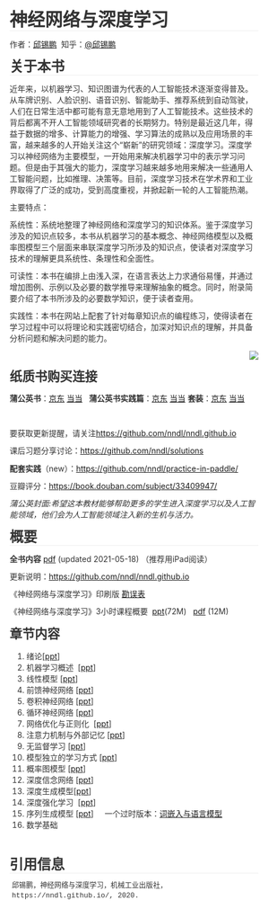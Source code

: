 <html>
<head>
<meta charset='UTF-8'><meta name='viewport' content='width=device-width initial-scale=1'>

<link href='https://fonts.loli.net/css?family=Open+Sans:400italic,700italic,700,400&subset=latin,latin-ext' rel='stylesheet' type='text/css' /><style type='text/css'>html {overflow-x: initial !important;}:root { --bg-color:#ffffff; --text-color:#333333; --select-text-bg-color:#B5D6FC; --select-text-font-color:auto; --monospace:"Lucida Console",Consolas,"Courier",monospace; --title-bar-height:20px; }
.mac-os-11 { --title-bar-height:28px; }
html { font-size: 14px; background-color: var(--bg-color); color: var(--text-color); font-family: "Helvetica Neue", Helvetica, Arial, sans-serif; -webkit-font-smoothing: antialiased; }
body { margin: 0px; padding: 0px; height: auto; inset: 0px; font-size: 1rem; line-height: 1.42857; overflow-x: hidden; background: inherit; tab-size: 4; }
iframe { margin: auto; }
a.url { word-break: break-all; }
a:active, a:hover { outline: 0px; }
.in-text-selection, ::selection { text-shadow: none; background: var(--select-text-bg-color); color: var(--select-text-font-color); }
#write { margin: 0px auto; height: auto; width: inherit; word-break: normal; overflow-wrap: break-word; position: relative; white-space: normal; overflow-x: visible; padding-top: 36px; }
#write.first-line-indent p { text-indent: 2em; }
#write.first-line-indent li p, #write.first-line-indent p * { text-indent: 0px; }
#write.first-line-indent li { margin-left: 2em; }
.for-image #write { padding-left: 8px; padding-right: 8px; }
body.typora-export { padding-left: 30px; padding-right: 30px; }
.typora-export .footnote-line, .typora-export li, .typora-export p { white-space: pre-wrap; }
.typora-export .task-list-item input { pointer-events: none; }
@media screen and (max-width: 500px) {
  body.typora-export { padding-left: 0px; padding-right: 0px; }
  #write { padding-left: 20px; padding-right: 20px; }
}
#write li > figure:last-child { margin-bottom: 0.5rem; }
#write ol, #write ul { position: relative; }
img { max-width: 100%; vertical-align: middle; image-orientation: from-image; }
button, input, select, textarea { color: inherit; font: inherit; }
input[type="checkbox"], input[type="radio"] { line-height: normal; padding: 0px; }
*, ::after, ::before { box-sizing: border-box; }
#write h1, #write h2, #write h3, #write h4, #write h5, #write h6, #write p, #write pre { width: inherit; }
#write h1, #write h2, #write h3, #write h4, #write h5, #write h6, #write p { position: relative; }
p { line-height: inherit; }
h1, h2, h3, h4, h5, h6 { break-after: avoid-page; break-inside: avoid; orphans: 4; }
p { orphans: 4; }
h1 { font-size: 2rem; }
h2 { font-size: 1.8rem; }
h3 { font-size: 1.6rem; }
h4 { font-size: 1.4rem; }
h5 { font-size: 1.2rem; }
h6 { font-size: 1rem; }
.md-math-block, .md-rawblock, h1, h2, h3, h4, h5, h6, p { margin-top: 1rem; margin-bottom: 1rem; }
.hidden { display: none; }
.md-blockmeta { color: rgb(204, 204, 204); font-weight: 700; font-style: italic; }
a { cursor: pointer; }
sup.md-footnote { padding: 2px 4px; background-color: rgba(238, 238, 238, 0.7); color: rgb(85, 85, 85); border-radius: 4px; cursor: pointer; }
sup.md-footnote a, sup.md-footnote a:hover { color: inherit; text-transform: inherit; text-decoration: inherit; }
#write input[type="checkbox"] { cursor: pointer; width: inherit; height: inherit; }
figure { overflow-x: auto; margin: 1.2em 0px; max-width: calc(100% + 16px); padding: 0px; }
figure > table { margin: 0px; }
thead, tr { break-inside: avoid; break-after: auto; }
thead { display: table-header-group; }
table { border-collapse: collapse; border-spacing: 0px; width: 100%; overflow: auto; break-inside: auto; text-align: left; }
table.md-table td { min-width: 32px; }
.CodeMirror-gutters { border-right: 0px; background-color: inherit; }
.CodeMirror-linenumber { user-select: none; }
.CodeMirror { text-align: left; }
.CodeMirror-placeholder { opacity: 0.3; }
.CodeMirror pre { padding: 0px 4px; }
.CodeMirror-lines { padding: 0px; }
div.hr:focus { cursor: none; }
#write pre { white-space: pre-wrap; }
#write.fences-no-line-wrapping pre { white-space: pre; }
#write pre.ty-contain-cm { white-space: normal; }
.CodeMirror-gutters { margin-right: 4px; }
.md-fences { font-size: 0.9rem; display: block; break-inside: avoid; text-align: left; overflow: visible; white-space: pre; background: inherit; position: relative !important; }
.md-fences-adv-panel { width: 100%; margin-top: 10px; text-align: center; padding-top: 0px; padding-bottom: 8px; overflow-x: auto; }
#write .md-fences.mock-cm { white-space: pre-wrap; }
.md-fences.md-fences-with-lineno { padding-left: 0px; }
#write.fences-no-line-wrapping .md-fences.mock-cm { white-space: pre; overflow-x: auto; }
.md-fences.mock-cm.md-fences-with-lineno { padding-left: 8px; }
.CodeMirror-line, twitterwidget { break-inside: avoid; }
svg { break-inside: avoid; }
.footnotes { opacity: 0.8; font-size: 0.9rem; margin-top: 1em; margin-bottom: 1em; }
.footnotes + .footnotes { margin-top: 0px; }
.md-reset { margin: 0px; padding: 0px; border: 0px; outline: 0px; vertical-align: top; background: 0px 0px; text-decoration: none; text-shadow: none; float: none; position: static; width: auto; height: auto; white-space: nowrap; cursor: inherit; -webkit-tap-highlight-color: transparent; line-height: normal; font-weight: 400; text-align: left; box-sizing: content-box; direction: ltr; }
li div { padding-top: 0px; }
blockquote { margin: 1rem 0px; }
li .mathjax-block, li p { margin: 0.5rem 0px; }
li blockquote { margin: 1rem 0px; }
li { margin: 0px; position: relative; }
blockquote > :last-child { margin-bottom: 0px; }
blockquote > :first-child, li > :first-child { margin-top: 0px; }
.footnotes-area { color: rgb(136, 136, 136); margin-top: 0.714rem; padding-bottom: 0.143rem; white-space: normal; }
#write .footnote-line { white-space: pre-wrap; }
@media print {
  body, html { border: 1px solid transparent; height: 99%; break-after: avoid; break-before: avoid; font-variant-ligatures: no-common-ligatures; }
  #write { margin-top: 0px; padding-top: 0px; border-color: transparent !important; padding-bottom: 0px !important; }
  .typora-export * { -webkit-print-color-adjust: exact; }
  .typora-export #write { break-after: avoid; }
  .typora-export #write::after { height: 0px; }
  .is-mac table { break-inside: avoid; }
  .typora-export-show-outline .typora-export-sidebar { display: none; }
}
.footnote-line { margin-top: 0.714em; font-size: 0.7em; }
a img, img a { cursor: pointer; }
pre.md-meta-block { font-size: 0.8rem; min-height: 0.8rem; white-space: pre-wrap; background: rgb(204, 204, 204); display: block; overflow-x: hidden; }
p > .md-image:only-child:not(.md-img-error) img, p > img:only-child { display: block; margin: auto; }
#write.first-line-indent p > .md-image:only-child:not(.md-img-error) img { left: -2em; position: relative; }
p > .md-image:only-child { display: inline-block; width: 100%; }
#write .MathJax_Display { margin: 0.8em 0px 0px; }
.md-math-block { width: 100%; }
.md-math-block:not(:empty)::after { display: none; }
.MathJax_ref { fill: currentcolor; }
[contenteditable="true"]:active, [contenteditable="true"]:focus, [contenteditable="false"]:active, [contenteditable="false"]:focus { outline: 0px; box-shadow: none; }
.md-task-list-item { position: relative; list-style-type: none; }
.task-list-item.md-task-list-item { padding-left: 0px; }
.md-task-list-item > input { position: absolute; top: 0px; left: 0px; margin-left: -1.2em; margin-top: calc(1em - 10px); border: none; }
.math { font-size: 1rem; }
.md-toc { min-height: 3.58rem; position: relative; font-size: 0.9rem; border-radius: 10px; }
.md-toc-content { position: relative; margin-left: 0px; }
.md-toc-content::after, .md-toc::after { display: none; }
.md-toc-item { display: block; color: rgb(65, 131, 196); }
.md-toc-item a { text-decoration: none; }
.md-toc-inner:hover { text-decoration: underline; }
.md-toc-inner { display: inline-block; cursor: pointer; }
.md-toc-h1 .md-toc-inner { margin-left: 0px; font-weight: 700; }
.md-toc-h2 .md-toc-inner { margin-left: 2em; }
.md-toc-h3 .md-toc-inner { margin-left: 4em; }
.md-toc-h4 .md-toc-inner { margin-left: 6em; }
.md-toc-h5 .md-toc-inner { margin-left: 8em; }
.md-toc-h6 .md-toc-inner { margin-left: 10em; }
@media screen and (max-width: 48em) {
  .md-toc-h3 .md-toc-inner { margin-left: 3.5em; }
  .md-toc-h4 .md-toc-inner { margin-left: 5em; }
  .md-toc-h5 .md-toc-inner { margin-left: 6.5em; }
  .md-toc-h6 .md-toc-inner { margin-left: 8em; }
}
a.md-toc-inner { font-size: inherit; font-style: inherit; font-weight: inherit; line-height: inherit; }
.footnote-line a:not(.reversefootnote) { color: inherit; }
.reversefootnote { font-family: ui-monospace, sans-serif; }
.md-attr { display: none; }
.md-fn-count::after { content: "."; }
code, pre, samp, tt { font-family: var(--monospace); }
kbd { margin: 0px 0.1em; padding: 0.1em 0.6em; font-size: 0.8em; color: rgb(36, 39, 41); background: rgb(255, 255, 255); border: 1px solid rgb(173, 179, 185); border-radius: 3px; box-shadow: rgba(12, 13, 14, 0.2) 0px 1px 0px, rgb(255, 255, 255) 0px 0px 0px 2px inset; white-space: nowrap; vertical-align: middle; }
.md-comment { color: rgb(162, 127, 3); opacity: 0.6; font-family: var(--monospace); }
code { text-align: left; vertical-align: initial; }
a.md-print-anchor { white-space: pre !important; border-width: initial !important; border-style: none !important; border-color: initial !important; display: inline-block !important; position: absolute !important; width: 1px !important; right: 0px !important; outline: 0px !important; background: 0px 0px !important; text-decoration: initial !important; text-shadow: initial !important; }
.os-windows.monocolor-emoji .md-emoji { font-family: "Segoe UI Symbol", sans-serif; }
.md-diagram-panel > svg { max-width: 100%; }
[lang="flow"] svg, [lang="mermaid"] svg { max-width: 100%; height: auto; }
[lang="mermaid"] .node text { font-size: 1rem; }
table tr th { border-bottom: 0px; }
video { max-width: 100%; display: block; margin: 0px auto; }
iframe { max-width: 100%; width: 100%; border: none; }
.highlight td, .highlight tr { border: 0px; }
mark { background: rgb(255, 255, 0); color: rgb(0, 0, 0); }
.md-html-inline .md-plain, .md-html-inline strong, mark .md-inline-math, mark strong { color: inherit; }
.md-expand mark .md-meta { opacity: 0.3 !important; }
mark .md-meta { color: rgb(0, 0, 0); }
@media print {
  .typora-export h1, .typora-export h2, .typora-export h3, .typora-export h4, .typora-export h5, .typora-export h6 { break-inside: avoid; }
}
.md-diagram-panel .messageText { stroke: none !important; }
.md-diagram-panel .start-state { fill: var(--node-fill); }
.md-diagram-panel .edgeLabel rect { opacity: 1 !important; }
.md-fences.md-fences-math { font-size: 1em; }
.md-fences-advanced:not(.md-focus) { padding: 0px; white-space: nowrap; border: 0px; }
.md-fences-advanced:not(.md-focus) { background: inherit; }
.typora-export-show-outline .typora-export-content { max-width: 1440px; margin: auto; display: flex; flex-direction: row; }
.typora-export-sidebar { width: 300px; font-size: 0.8rem; margin-top: 80px; margin-right: 18px; }
.typora-export-show-outline #write { --webkit-flex:2; flex: 2 1 0%; }
.typora-export-sidebar .outline-content { position: fixed; top: 0px; max-height: 100%; overflow: hidden auto; padding-bottom: 30px; padding-top: 60px; width: 300px; }
@media screen and (max-width: 1024px) {
  .typora-export-sidebar, .typora-export-sidebar .outline-content { width: 240px; }
}
@media screen and (max-width: 800px) {
  .typora-export-sidebar { display: none; }
}
.outline-content li, .outline-content ul { margin-left: 0px; margin-right: 0px; padding-left: 0px; padding-right: 0px; list-style: none; }
.outline-content ul { margin-top: 0px; margin-bottom: 0px; }
.outline-content strong { font-weight: 400; }
.outline-expander { width: 1rem; height: 1.42857rem; position: relative; display: table-cell; vertical-align: middle; cursor: pointer; padding-left: 4px; }
.outline-expander::before { content: ""; position: relative; font-family: Ionicons; display: inline-block; font-size: 8px; vertical-align: middle; }
.outline-item { padding-top: 3px; padding-bottom: 3px; cursor: pointer; }
.outline-expander:hover::before { content: ""; }
.outline-h1 > .outline-item { padding-left: 0px; }
.outline-h2 > .outline-item { padding-left: 1em; }
.outline-h3 > .outline-item { padding-left: 2em; }
.outline-h4 > .outline-item { padding-left: 3em; }
.outline-h5 > .outline-item { padding-left: 4em; }
.outline-h6 > .outline-item { padding-left: 5em; }
.outline-label { cursor: pointer; display: table-cell; vertical-align: middle; text-decoration: none; color: inherit; }
.outline-label:hover { text-decoration: underline; }
.outline-item:hover { border-color: rgb(245, 245, 245); background-color: var(--item-hover-bg-color); }
.outline-item:hover { margin-left: -28px; margin-right: -28px; border-left: 28px solid transparent; border-right: 28px solid transparent; }
.outline-item-single .outline-expander::before, .outline-item-single .outline-expander:hover::before { display: none; }
.outline-item-open > .outline-item > .outline-expander::before { content: ""; }
.outline-children { display: none; }
.info-panel-tab-wrapper { display: none; }
.outline-item-open > .outline-children { display: block; }
.typora-export .outline-item { padding-top: 1px; padding-bottom: 1px; }
.typora-export .outline-item:hover { margin-right: -8px; border-right: 8px solid transparent; }
.typora-export .outline-expander::before { content: "+"; font-family: inherit; top: -1px; }
.typora-export .outline-expander:hover::before, .typora-export .outline-item-open > .outline-item > .outline-expander::before { content: "−"; }
.typora-export-collapse-outline .outline-children { display: none; }
.typora-export-collapse-outline .outline-item-open > .outline-children, .typora-export-no-collapse-outline .outline-children { display: block; }
.typora-export-no-collapse-outline .outline-expander::before { content: "" !important; }
.typora-export-show-outline .outline-item-active > .outline-item .outline-label { font-weight: 700; }
.md-inline-math-container mjx-container { zoom: 0.95; }


.CodeMirror { height: auto; }
.CodeMirror.cm-s-inner { background: inherit; }
.CodeMirror-scroll { overflow: auto hidden; z-index: 3; }
.CodeMirror-gutter-filler, .CodeMirror-scrollbar-filler { background-color: rgb(255, 255, 255); }
.CodeMirror-gutters { border-right: 1px solid rgb(221, 221, 221); background: inherit; white-space: nowrap; }
.CodeMirror-linenumber { padding: 0px 3px 0px 5px; text-align: right; color: rgb(153, 153, 153); }
.cm-s-inner .cm-keyword { color: rgb(119, 0, 136); }
.cm-s-inner .cm-atom, .cm-s-inner.cm-atom { color: rgb(34, 17, 153); }
.cm-s-inner .cm-number { color: rgb(17, 102, 68); }
.cm-s-inner .cm-def { color: rgb(0, 0, 255); }
.cm-s-inner .cm-variable { color: rgb(0, 0, 0); }
.cm-s-inner .cm-variable-2 { color: rgb(0, 85, 170); }
.cm-s-inner .cm-variable-3 { color: rgb(0, 136, 85); }
.cm-s-inner .cm-string { color: rgb(170, 17, 17); }
.cm-s-inner .cm-property { color: rgb(0, 0, 0); }
.cm-s-inner .cm-operator { color: rgb(152, 26, 26); }
.cm-s-inner .cm-comment, .cm-s-inner.cm-comment { color: rgb(170, 85, 0); }
.cm-s-inner .cm-string-2 { color: rgb(255, 85, 0); }
.cm-s-inner .cm-meta { color: rgb(85, 85, 85); }
.cm-s-inner .cm-qualifier { color: rgb(85, 85, 85); }
.cm-s-inner .cm-builtin { color: rgb(51, 0, 170); }
.cm-s-inner .cm-bracket { color: rgb(153, 153, 119); }
.cm-s-inner .cm-tag { color: rgb(17, 119, 0); }
.cm-s-inner .cm-attribute { color: rgb(0, 0, 204); }
.cm-s-inner .cm-header, .cm-s-inner.cm-header { color: rgb(0, 0, 255); }
.cm-s-inner .cm-quote, .cm-s-inner.cm-quote { color: rgb(0, 153, 0); }
.cm-s-inner .cm-hr, .cm-s-inner.cm-hr { color: rgb(153, 153, 153); }
.cm-s-inner .cm-link, .cm-s-inner.cm-link { color: rgb(0, 0, 204); }
.cm-negative { color: rgb(221, 68, 68); }
.cm-positive { color: rgb(34, 153, 34); }
.cm-header, .cm-strong { font-weight: 700; }
.cm-del { text-decoration: line-through; }
.cm-em { font-style: italic; }
.cm-link { text-decoration: underline; }
.cm-error { color: red; }
.cm-invalidchar { color: red; }
.cm-constant { color: rgb(38, 139, 210); }
.cm-defined { color: rgb(181, 137, 0); }
div.CodeMirror span.CodeMirror-matchingbracket { color: rgb(0, 255, 0); }
div.CodeMirror span.CodeMirror-nonmatchingbracket { color: rgb(255, 34, 34); }
.cm-s-inner .CodeMirror-activeline-background { background: inherit; }
.CodeMirror { position: relative; overflow: hidden; }
.CodeMirror-scroll { height: 100%; outline: 0px; position: relative; box-sizing: content-box; background: inherit; }
.CodeMirror-sizer { position: relative; }
.CodeMirror-gutter-filler, .CodeMirror-hscrollbar, .CodeMirror-scrollbar-filler, .CodeMirror-vscrollbar { position: absolute; z-index: 6; display: none; outline: 0px; }
.CodeMirror-vscrollbar { right: 0px; top: 0px; overflow: hidden; }
.CodeMirror-hscrollbar { bottom: 0px; left: 0px; overflow: auto hidden; }
.CodeMirror-scrollbar-filler { right: 0px; bottom: 0px; }
.CodeMirror-gutter-filler { left: 0px; bottom: 0px; }
.CodeMirror-gutters { position: absolute; left: 0px; top: 0px; padding-bottom: 10px; z-index: 3; overflow-y: hidden; }
.CodeMirror-gutter { white-space: normal; height: 100%; box-sizing: content-box; padding-bottom: 30px; margin-bottom: -32px; display: inline-block; }
.CodeMirror-gutter-wrapper { position: absolute; z-index: 4; background: 0px 0px !important; border: none !important; }
.CodeMirror-gutter-background { position: absolute; top: 0px; bottom: 0px; z-index: 4; }
.CodeMirror-gutter-elt { position: absolute; cursor: default; z-index: 4; }
.CodeMirror-lines { cursor: text; }
.CodeMirror pre { border-radius: 0px; border-width: 0px; background: 0px 0px; font-family: inherit; font-size: inherit; margin: 0px; white-space: pre; overflow-wrap: normal; color: inherit; z-index: 2; position: relative; overflow: visible; }
.CodeMirror-wrap pre { overflow-wrap: break-word; white-space: pre-wrap; word-break: normal; }
.CodeMirror-code pre { border-right: 30px solid transparent; width: fit-content; }
.CodeMirror-wrap .CodeMirror-code pre { border-right: none; width: auto; }
.CodeMirror-linebackground { position: absolute; inset: 0px; z-index: 0; }
.CodeMirror-linewidget { position: relative; z-index: 2; overflow: auto; }
.CodeMirror-wrap .CodeMirror-scroll { overflow-x: hidden; }
.CodeMirror-measure { position: absolute; width: 100%; height: 0px; overflow: hidden; visibility: hidden; }
.CodeMirror-measure pre { position: static; }
.CodeMirror div.CodeMirror-cursor { position: absolute; visibility: hidden; border-right: none; width: 0px; }
.CodeMirror div.CodeMirror-cursor { visibility: hidden; }
.CodeMirror-focused div.CodeMirror-cursor { visibility: inherit; }
.cm-searching { background: rgba(255, 255, 0, 0.4); }
span.cm-underlined { text-decoration: underline; }
span.cm-strikethrough { text-decoration: line-through; }
.cm-tw-syntaxerror { color: rgb(255, 255, 255); background-color: rgb(153, 0, 0); }
.cm-tw-deleted { text-decoration: line-through; }
.cm-tw-header5 { font-weight: 700; }
.cm-tw-listitem:first-child { padding-left: 10px; }
.cm-tw-box { border-style: solid; border-right-width: 1px; border-bottom-width: 1px; border-left-width: 1px; border-color: inherit; border-top-width: 0px !important; }
.cm-tw-underline { text-decoration: underline; }
@media print {
  .CodeMirror div.CodeMirror-cursor { visibility: hidden; }
}


:root {
    --side-bar-bg-color: #fafafa;
    --control-text-color: #777;
}

@include-when-export url(https://fonts.loli.net/css?family=Open+Sans:400italic,700italic,700,400&subset=latin,latin-ext);

/* open-sans-regular - latin-ext_latin */
  /* open-sans-italic - latin-ext_latin */
    /* open-sans-700 - latin-ext_latin */
    /* open-sans-700italic - latin-ext_latin */
  html {
    font-size: 16px;
    -webkit-font-smoothing: antialiased;
}

body {
    font-family: "Open Sans","Clear Sans", "Helvetica Neue", Helvetica, Arial, 'Segoe UI Emoji', sans-serif;
    color: rgb(51, 51, 51);
    line-height: 1.6;
}

#write {
    max-width: 860px;
  	margin: 0 auto;
  	padding: 30px;
    padding-bottom: 100px;
}

@media only screen and (min-width: 1400px) {
	#write {
		max-width: 1024px;
	}
}

@media only screen and (min-width: 1800px) {
	#write {
		max-width: 1200px;
	}
}

#write > ul:first-child,
#write > ol:first-child{
    margin-top: 30px;
}

a {
    color: #4183C4;
}
h1,
h2,
h3,
h4,
h5,
h6 {
    position: relative;
    margin-top: 1rem;
    margin-bottom: 1rem;
    font-weight: bold;
    line-height: 1.4;
    cursor: text;
}
h1:hover a.anchor,
h2:hover a.anchor,
h3:hover a.anchor,
h4:hover a.anchor,
h5:hover a.anchor,
h6:hover a.anchor {
    text-decoration: none;
}
h1 tt,
h1 code {
    font-size: inherit;
}
h2 tt,
h2 code {
    font-size: inherit;
}
h3 tt,
h3 code {
    font-size: inherit;
}
h4 tt,
h4 code {
    font-size: inherit;
}
h5 tt,
h5 code {
    font-size: inherit;
}
h6 tt,
h6 code {
    font-size: inherit;
}
h1 {
    font-size: 2.25em;
    line-height: 1.2;
    border-bottom: 1px solid #eee;
}
h2 {
    font-size: 1.75em;
    line-height: 1.225;
    border-bottom: 1px solid #eee;
}

/*@media print {
    .typora-export h1,
    .typora-export h2 {
        border-bottom: none;
        padding-bottom: initial;
    }

    .typora-export h1::after,
    .typora-export h2::after {
        content: "";
        display: block;
        height: 100px;
        margin-top: -96px;
        border-top: 1px solid #eee;
    }
}*/

h3 {
    font-size: 1.5em;
    line-height: 1.43;
}
h4 {
    font-size: 1.25em;
}
h5 {
    font-size: 1em;
}
h6 {
   font-size: 1em;
    color: #777;
}
p,
blockquote,
ul,
ol,
dl,
table{
    margin: 0.8em 0;
}
li>ol,
li>ul {
    margin: 0 0;
}
hr {
    height: 2px;
    padding: 0;
    margin: 16px 0;
    background-color: #e7e7e7;
    border: 0 none;
    overflow: hidden;
    box-sizing: content-box;
}

li p.first {
    display: inline-block;
}
ul,
ol {
    padding-left: 30px;
}
ul:first-child,
ol:first-child {
    margin-top: 0;
}
ul:last-child,
ol:last-child {
    margin-bottom: 0;
}
blockquote {
    border-left: 4px solid #dfe2e5;
    padding: 0 15px;
    color: #777777;
}
blockquote blockquote {
    padding-right: 0;
}
table {
    padding: 0;
    word-break: initial;
}
table tr {
    border: 1px solid #dfe2e5;
    margin: 0;
    padding: 0;
}
table tr:nth-child(2n),
thead {
    background-color: #f8f8f8;
}
table th {
    font-weight: bold;
    border: 1px solid #dfe2e5;
    border-bottom: 0;
    margin: 0;
    padding: 6px 13px;
}
table td {
    border: 1px solid #dfe2e5;
    margin: 0;
    padding: 6px 13px;
}
table th:first-child,
table td:first-child {
    margin-top: 0;
}
table th:last-child,
table td:last-child {
    margin-bottom: 0;
}

.CodeMirror-lines {
    padding-left: 4px;
}

.code-tooltip {
    box-shadow: 0 1px 1px 0 rgba(0,28,36,.3);
    border-top: 1px solid #eef2f2;
}

.md-fences,
code,
tt {
    border: 1px solid #e7eaed;
    background-color: #f8f8f8;
    border-radius: 3px;
    padding: 0;
    padding: 2px 4px 0px 4px;
    font-size: 0.9em;
}

code {
    background-color: #f3f4f4;
    padding: 0 2px 0 2px;
}

.md-fences {
    margin-bottom: 15px;
    margin-top: 15px;
    padding-top: 8px;
    padding-bottom: 6px;
}


.md-task-list-item > input {
  margin-left: -1.3em;
}

@media print {
    html {
        font-size: 13px;
    }
    pre {
        page-break-inside: avoid;
        word-wrap: break-word;
    }
}

.md-fences {
	background-color: #f8f8f8;
}
#write pre.md-meta-block {
	padding: 1rem;
    font-size: 85%;
    line-height: 1.45;
    background-color: #f7f7f7;
    border: 0;
    border-radius: 3px;
    color: #777777;
    margin-top: 0 !important;
}

.mathjax-block>.code-tooltip {
	bottom: .375rem;
}

.md-mathjax-midline {
    background: #fafafa;
}

#write>h3.md-focus:before{
	left: -1.5625rem;
	top: .375rem;
}
#write>h4.md-focus:before{
	left: -1.5625rem;
	top: .285714286rem;
}
#write>h5.md-focus:before{
	left: -1.5625rem;
	top: .285714286rem;
}
#write>h6.md-focus:before{
	left: -1.5625rem;
	top: .285714286rem;
}
.md-image>.md-meta {
    /*border: 1px solid #ddd;*/
    border-radius: 3px;
    padding: 2px 0px 0px 4px;
    font-size: 0.9em;
    color: inherit;
}

.md-tag {
    color: #a7a7a7;
    opacity: 1;
}

.md-toc { 
    margin-top:20px;
    padding-bottom:20px;
}

.sidebar-tabs {
    border-bottom: none;
}

#typora-quick-open {
    border: 1px solid #ddd;
    background-color: #f8f8f8;
}

#typora-quick-open-item {
    background-color: #FAFAFA;
    border-color: #FEFEFE #e5e5e5 #e5e5e5 #eee;
    border-style: solid;
    border-width: 1px;
}

/** focus mode */
.on-focus-mode blockquote {
    border-left-color: rgba(85, 85, 85, 0.12);
}

header, .context-menu, .megamenu-content, footer{
    font-family: "Segoe UI", "Arial", sans-serif;
}

.file-node-content:hover .file-node-icon,
.file-node-content:hover .file-node-open-state{
    visibility: visible;
}

.mac-seamless-mode #typora-sidebar {
    background-color: #fafafa;
    background-color: var(--side-bar-bg-color);
}

.md-lang {
    color: #b4654d;
}

/*.html-for-mac {
    --item-hover-bg-color: #E6F0FE;
}*/

#md-notification .btn {
    border: 0;
}

.dropdown-menu .divider {
    border-color: #e5e5e5;
    opacity: 0.4;
}

.ty-preferences .window-content {
    background-color: #fafafa;
}

.ty-preferences .nav-group-item.active {
    color: white;
    background: #999;
}

.menu-item-container a.menu-style-btn {
    background-color: #f5f8fa;
    background-image: linear-gradient( 180deg , hsla(0, 0%, 100%, 0.8), hsla(0, 0%, 100%, 0)); 
}



</style><title>神经网络与深度学习</title>
</head>
<body class='typora-export os-windows'><div class='typora-export-content'>
<div id='write'  class=''><h1 id='神经网络与深度学习'><span>神经网络与深度学习</span></h1><p><span>作者：</span><a href='https://xpqiu.github.io/'><span>邱锡鹏</span></a><span>  知乎：</span><a href='https://www.zhihu.com/people/xpqiu'><span>@邱锡鹏</span></a></p><h2 id='关于本书'><span>关于本书</span></h2><p><span>近年来，以机器学习、知识图谱为代表的人工智能技术逐渐变得普及。从车牌识别、人脸识别、语音识别、智能助手、推荐系统到自动驾驶，人们在日常生活中都可能有意无意地用到了人工智能技术。这些技术的背后都离不开人工智能领域研究者的长期努力。特别是最近这几年，得益于数据的增多、计算能力的增强、学习算法的成熟以及应用场景的丰富，越来越多的人开始关注这个“崭新”的研究领域：深度学习。深度学习以神经网络为主要模型，一开始用来解决机器学习中的表示学习问题。但是由于其强大的能力，深度学习越来越多地用来解决一些通用人工智能问题，比如推理、决策等。目前，深度学习技术在学术界和工业界取得了广泛的成功，受到高度重视，并掀起新一轮的人工智能热潮。</span></p><p><span>主要特点：</span></p><p><span>系统性：系统地整理了神经网络和深度学习的知识体系。鉴于深度学习涉及的知识点较多，本书从机器学习的基本概念、神经网络模型以及概率图模型三个层面来串联深度学习所涉及的知识点，使读者对深度学习技术的理解更具系统性、条理性和全面性。</span></p><p><span>可读性：本书在编排上由浅入深，在语言表达上力求通俗易懂，并通过增加图例、示例以及必要的数学推导来理解抽象的概念。同时，附录简要介绍了本书所涉及的必要数学知识，便于读者查用。</span></p><p><span>实践性：本书在网站上配套了针对每章知识点的编程练习，使得读者在学习过程中可以将理论和实践密切结合，加深对知识点的理解，并具备分析问题和解决问题的能力。</span></p><p><span class='md-image'><img style="float: right;margin-left: auto;  margin-right: auto;" src="nndl2.jpg"></span></p><h3 id='纸质书购买连接'><span>纸质书购买连接</span></h3><p><strong><span>蒲公英书</span></strong><span>：</span><a href="https://item.jd.com/12851292.html" target="_blank"><span>京东</span></a><span> </span><a href="http://union.dangdang.com/transfer.php?from=P-340342&ad_type=10&sys_id=1&backurl=http%3A%2F%2Fproduct.dangdang.com%2F28538371.html" target="_blank"><span>当当</span></a><span>   </span><strong><span>蒲公英书实践篇</span></strong><span>：</span><a href='https://item.jd.com/13262435.html'><span>京东</span></a><span> </span><a href='http://product.dangdang.com/29439138.html?_ddclickunion=P-295132-57139_64_0__1|ad_type=0|sys_id=1#dd_refer=https%3A%2F%2Fc.duomai.com%2Ftrack.php%3Fsite_id%3D57139%26aid%3D64%26euid%3D%26t%3Dhttp%3A%2F%2Fproduct.dangdang.com%2F29439138.html'><span>当当</span></a><span> </span><strong><span>套装</span></strong><span>：</span><a href='https://item.jd.com/13345599.html'><span>京东</span></a><span> </span><a href='http://product.dangdang.com/29449496.html'><span>当当</span></a><span> </span></p><p>&nbsp;</p><p><span>要获取更新提醒，请关注</span><a href='https://github.com/nndl/nndl.github.io' target='_blank' class='url'>https://github.com/nndl/nndl.github.io</a></p><p><span>课后习题分享讨论：</span><a href='https://github.com/nndl/solutions' target='_blank' class='url'>https://github.com/nndl/solutions</a></p><p><strong><span>配套实践</span></strong><span>（new）：</span><a href='https://github.com/nndl/practice-in-paddle/' target='_blank' class='url'>https://github.com/nndl/practice-in-paddle/</a></p><p><span>豆瓣评分：</span><a href='https://book.douban.com/subject/33409947/' target='_blank' class='url'>https://book.douban.com/subject/33409947/</a></p><p><em><span>蒲公英封面:希望这本教材能够帮助更多的学生进入深度学习以及人工智能领域，他们会为人工智能领域注入新的生机与活力。</span></em></p><h2 id='概要'><span>概要</span></h2><p><strong><span>全书内容</span></strong><span> </span><a href='nndl-book.pdf'><span>pdf</span></a><span> (updated 2021-05-18) （推荐用iPad阅读）</span></p><p><span>更新说明：</span><a href='https://github.com/nndl/nndl.github.io' target='_blank' class='url'>https://github.com/nndl/nndl.github.io</a></p><p><span>《神经网络与深度学习》印刷版 </span><a href='./errata.html'><span>勘误表</span></a><span> </span></p><p><span>《神经网络与深度学习》3小时课程概要  </span><a href='./ppt/神经网络与深度学习-3小时.pptx'><span>ppt</span></a><span>(72M)   </span><a href='./ppt/神经网络与深度学习-3小时.pdf'><span>pdf</span></a><span> (12M) </span></p><h3 id='章节内容'><span>章节内容</span></h3><ol start='' ><li><span>绪论[</span><a href='./ppt/chap-绪论.pptx'><span>ppt</span></a><span>] </span></li><li><span>机器学习概述  [</span><a href='./ppt/chap-机器学习概述.pptx'><span>ppt</span></a><span>] </span></li><li><span>线性模型 [</span><a href='./ppt/chap-线性模型.pptx'><span>ppt</span></a><span>]  </span></li><li><span>前馈神经网络 [</span><a href='./ppt/chap-前馈神经网络.pptx'><span>ppt</span></a><span>] </span></li><li><span>卷积神经网络 [</span><a href='./ppt/chap-卷积神经网络.pptx'><span>ppt</span></a><span>]  </span></li><li><span>循环神经网络 [</span><a href='./ppt/chap-循环神经网络.pptx'><span>ppt</span></a><span>]   </span></li><li><span>网络优化与正则化  [</span><a href='./ppt/chap-网络优化与正则化.pptx'><span>ppt</span></a><span>]  </span></li><li><span>注意力机制与外部记忆 [</span><a href='./ppt/chap-注意力机制与外部记忆.pptx'><span>ppt</span></a><span>]  </span></li><li><span>无监督学习 [</span><a href='./ppt/chap-无监督学习.pptx'><span>ppt</span></a><span>] </span></li><li><span>模型独立的学习方式 [</span><a href='./ppt/chap-模型独立的学习方式.pptx'><span>ppt</span></a><span>] </span></li><li><span>概率图模型 [</span><a href='./ppt/chap-概率图模型.pptx'><span>ppt</span></a><span>] </span></li><li><span>深度信念网络 [</span><a href='./ppt/chap-深度信念网络.pptx'><span>ppt</span></a><span>] </span></li><li><span>深度生成模型[</span><a href='./ppt/chap-深度生成模型.pptx'><span>ppt</span></a><span>] </span></li><li><span>深度强化学习  [</span><a href='./ppt/chap-深度强化学习.pptx'><span>ppt</span></a><span>] </span></li><li><span>序列生成模型 [</span><a href='./ppt/chap-序列生成模型.pptx'><span>ppt</span></a><span>]     一个过时版本：</span><a href='./old-chap/chap-语言模型与词嵌入.pdf'><span>词嵌入与语言模型</span></a></li><li><span>数学基础 </span></li></ol><p>&nbsp;</p><h2 id='引用信息'><span>引用信息</span></h2><pre class="md-fences md-end-block ty-contain-cm modeLoaded" spellcheck="false" lang=""><div class="CodeMirror cm-s-inner cm-s-null-scroll CodeMirror-wrap" lang=""><div style="overflow: hidden; position: relative; width: 3px; height: 0px; top: 9.51562px; left: 8px;"><textarea autocorrect="off" autocapitalize="off" spellcheck="false" tabindex="0" style="position: absolute; bottom: -1em; padding: 0px; width: 1000px; height: 1em; outline: none;"></textarea></div><div class="CodeMirror-scrollbar-filler" cm-not-content="true"></div><div class="CodeMirror-gutter-filler" cm-not-content="true"></div><div class="CodeMirror-scroll" tabindex="-1"><div class="CodeMirror-sizer" style="margin-left: 0px; margin-bottom: 0px; border-right-width: 0px; padding-right: 0px; padding-bottom: 0px;"><div style="position: relative; top: 0px;"><div class="CodeMirror-lines" role="presentation"><div role="presentation" style="position: relative; outline: none;"><div class="CodeMirror-measure"></div><div class="CodeMirror-measure"></div><div style="position: relative; z-index: 1;"></div><div class="CodeMirror-code" role="presentation"><div class="CodeMirror-activeline" style="position: relative;"><div class="CodeMirror-activeline-background CodeMirror-linebackground"></div><div class="CodeMirror-gutter-background CodeMirror-activeline-gutter" style="left: 0px; width: 0px;"></div><pre class=" CodeMirror-line " role="presentation"><span role="presentation" style="padding-right: 0.1px;">邱锡鹏，神经网络与深度学习，机械工业出版社，https://nndl.github.io/, 2020.</span></pre></div></div></div></div></div></div><div style="position: absolute; height: 0px; width: 1px; border-bottom: 0px solid transparent; top: 23px;"></div><div class="CodeMirror-gutters" style="display: none; height: 23px;"></div></div></div></pre><p>&nbsp;</p><pre class="md-fences md-end-block ty-contain-cm modeLoaded" spellcheck="false" lang=""><div class="CodeMirror cm-s-inner cm-s-null-scroll CodeMirror-wrap" lang=""><div style="overflow: hidden; position: relative; width: 3px; height: 0px; top: 9.51562px; left: 8px;"><textarea autocorrect="off" autocapitalize="off" spellcheck="false" tabindex="0" style="position: absolute; bottom: -1em; padding: 0px; width: 1000px; height: 1em; outline: none;"></textarea></div><div class="CodeMirror-scrollbar-filler" cm-not-content="true"></div><div class="CodeMirror-gutter-filler" cm-not-content="true"></div><div class="CodeMirror-scroll" tabindex="-1"><div class="CodeMirror-sizer" style="margin-left: 0px; margin-bottom: 0px; border-right-width: 0px; padding-right: 0px; padding-bottom: 0px;"><div style="position: relative; top: 0px;"><div class="CodeMirror-lines" role="presentation"><div role="presentation" style="position: relative; outline: none;"><div class="CodeMirror-measure"><pre><span>xxxxxxxxxx</span></pre></div><div class="CodeMirror-measure"></div><div style="position: relative; z-index: 1;"></div><div class="CodeMirror-code" role="presentation" style=""><div class="CodeMirror-activeline" style="position: relative;"><div class="CodeMirror-activeline-background CodeMirror-linebackground"></div><div class="CodeMirror-gutter-background CodeMirror-activeline-gutter" style="left: 0px; width: 0px;"></div><pre class=" CodeMirror-line " role="presentation"><span role="presentation" style="padding-right: 0.1px;">@book{qiu2020nndl,</span></pre></div><pre class=" CodeMirror-line " role="presentation"><span role="presentation" style="padding-right: 0.1px;">title = {神经网络与深度学习},</span></pre><pre class=" CodeMirror-line " role="presentation"><span role="presentation" style="padding-right: 0.1px;">publisher = {机械工业出版社},</span></pre><pre class=" CodeMirror-line " role="presentation"><span role="presentation" style="padding-right: 0.1px;">year = {2020},</span></pre><pre class=" CodeMirror-line " role="presentation"><span role="presentation" style="padding-right: 0.1px;">author = {邱锡鹏},</span></pre><pre class=" CodeMirror-line " role="presentation"><span role="presentation" style="padding-right: 0.1px;">address = {北京},</span></pre><pre class=" CodeMirror-line " role="presentation"><span role="presentation" style="padding-right: 0.1px;">isbn = {9787111649687},</span></pre><pre class=" CodeMirror-line " role="presentation"><span role="presentation" style="padding-right: 0.1px;">url = {https://nndl.github.io/},</span></pre><pre class=" CodeMirror-line " role="presentation"><span role="presentation" style="padding-right: 0.1px;">}</span></pre></div></div></div></div></div><div style="position: absolute; height: 0px; width: 1px; border-bottom: 0px solid transparent; top: 207px;"></div><div class="CodeMirror-gutters" style="display: none; height: 207px;"></div></div></div></pre><p>&nbsp;</p><h2 id='反馈意见'><span>反馈意见</span></h2><p><span>如果您有任何意见、评论以及建议（先确认最新版本中是否已经修正），请通过GitHub的</span><a href='https://github.com/nndl/nndl.github.io/issues'><span>Issues</span></a><span>页面进行反馈。如果错误比较重要，我会在本书中进行致谢。</span></p><p><span>反馈意见包括但不限于：（因为分开排版关系，页码错误请忽略。）</span></p><ul><li><span>打字错误</span></li><li><span>描述错误: 比如“感知器是非线性分类器”</span></li><li><span>评论</span></li><li><span>建议</span></li></ul><p><span>非常感谢！</span></p><p><span>致谢列表：感谢王利锋、林同茂、张钧瑞、李浩、胡可鑫、韦鹏辉、徐国海、侯宇蓬、任强、王少敬、肖耀、李鹏等同学指出书中的错误。</span></p></div></div>
</body>
</html>
